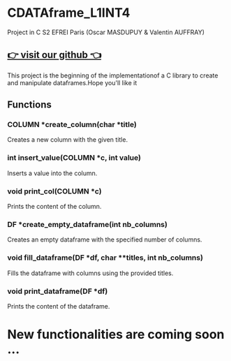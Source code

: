 # CDATAframe_L1INT4
Project in C S2 EFREI Paris (Oscar MASDUPUY &amp; Valentin AUFFRAY)

## [👉 visit our github 👈](https://github.com/JustDiablot/CDATAframe_L1INT4) 

This project is the beginning of the implementationof a C library to create and manipulate dataframes.Hope you'll like it

## Functions
### COLUMN *create_column(char *title)
Creates a new column with the given title.

### int insert_value(COLUMN *c, int value)
Inserts a value into the column.

### void print_col(COLUMN *c)
Prints the content of the column.

### DF *create_empty_dataframe(int nb_columns)
Creates an empty dataframe with the specified number of columns.

### void fill_dataframe(DF *df, char **titles, int nb_columns)
Fills the dataframe with columns using the provided titles.

### void print_dataframe(DF *df)
Prints the content of the dataframe.

# New functionalities are coming soon ...